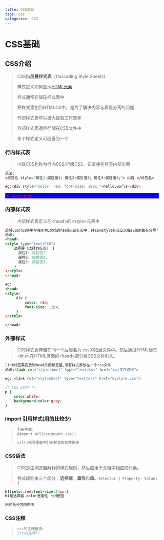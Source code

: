 ```yaml
---
title: CSS基础
tags: css
categories: CSS
---
```

# CSS基础

## CSS介绍

> CSS指**层叠样式表**（Cascading Style Sheets）
>
> 样式定义如何显示[HTML元素](../HTML/01基础.md)
>
> 样式通常存储在样式表中
>
> 把样式添加到HTML4.0中，是为了解决内容与表现分离的问题
>
> 外部样式表可以极大提高工作效率
>
> 外部样式表通常存储在CSS文件中
>
> 多个样式定义可层叠为一个

### 行内样式表

> 内联CSS也称为行内CSS/行级CSS，它直接在标签内部引用

```html
语法:
<标签名 style="属性1:属性值1; 属性2:属性值2; 属性3:属性值3;"> 内容 </标签名>

eg:<div style="color: red; font-size: 18px;">hello,worls</div>
```

<p style="color:red; background-color:blue; ">
    Hi!I am a text!
</p>

### 内部样式表

> 内部样式表定义在\<head>的\<style>元素中

```html
是将CSS代码集中写在HTML文档的head头部标签中，并且用style标签定义每行结束都有分号";"
语法:
<head>
<style type="text/CSS">
    选择器（选择的标签） { 
      属性1: 属性值1;
      属性2: 属性值2; 
      属性3: 属性值3;
    }
</style>
</head>

eg:
<head>
<style>
     div {
         color: red;
         font-size: 12px;
     }
</style>

</head>
```

### 外部样式

> CSS样式表存储在同一个后缀名为.css的拓展文件中。然后通过HTML标签\<link>在HTML页面的\<head>部分将CSS文件引入。

```html
link标签需要放到head头部标签里,所有样式都放在一个css文件
语法:<link rel="stylesheet" type="text/css" href="css文件路径">

eg: <link rel="stylesheet" type="text/css" href="mystyle.css">
```

```CSS
/* CSS part */
p {
    color:white;
    background-color:gray;
}
```



### import 引用样式(用的比较少)

> ```html
> 引用样式:
> @import url(cssimport.css);
> 
> url()括号里面写引用样式的文件路径
> ```



### CSS语法

> CSS是由浏览器解释的样式规则，然后应用于文档中相应的元素。
>
> 样式规则由三个部分：**选择器**，**属性**和**值**。`Selector { Property: Value; }`

```css
h1{color:red;font-size:14px;}
h1是选择器 color是属性 red是值

用花括号包围声明
```



### CSS注释

> ```css
> css的注释语法:
> /*css注释*/
> ```

